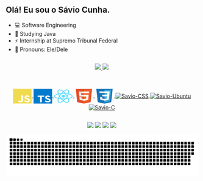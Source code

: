 ## Olá! Eu sou o Sávio Cunha.


- :computer:  Software Engineering
- :seedling:  Studying Java 
- :zap:  Internship at Supremo Tribunal Federal 
- :bearded_person: Pronouns: Ele/Dele

##


<div align="center">
  <a href="https://https://github.com/savioc2">
  
  <img height="150em" src="https://github-readme-stats.vercel.app/api/top-langs/?username=savioc2&layout=compact&langs_count=7&theme=dark"/>
  <img height="150em" src="https://github-readme-stats.vercel.app/api?username=savioc2&&count_private=true&show_icons=true&theme=dark"/>
</div>

##  
  
<div style="display: inline_block"><br>
  <div align="center">
  <img align="center" alt="Savio-Js" height="40" width="50" src="https://raw.githubusercontent.com/devicons/devicon/master/icons/javascript/javascript-plain.svg">
  <img align="center" alt="Savio-Ts" height="40" width="50" src="https://raw.githubusercontent.com/devicons/devicon/master/icons/typescript/typescript-plain.svg">
  <img align="center" alt="Savio-React" height="40" width="50" src="https://raw.githubusercontent.com/devicons/devicon/master/icons/react/react-original.svg">
  <img align="center" alt="Savio-HTML" height="40" width="50" src="https://raw.githubusercontent.com/devicons/devicon/master/icons/html5/html5-original.svg">
  <img align="center" alt="Savio-CSS " height="40" width="50" src="https://raw.githubusercontent.com/devicons/devicon/master/icons/css3/css3-original.svg">
  <img align="center" alt="Savio-CSS " height="40" width="80" src="https://img.shields.io/badge/Python-14354C?style=for-the-badge&logo=python&logoColor=white">
  <img align="center" alt="Savio-Ubuntu " height="40" width="80" src="https://img.shields.io/badge/Ubuntu-E95420?style=for-the-badge&logo=ubuntu&logoColor=white">  
  <img align="center" alt="Savio-C" height="40" width="60" src="https://img.shields.io/badge/C-00599C?style=for-the-badge&logo=c&logoColor=white">
</div>
  </div>
 
##
  
  <div> 
    <div align="center">
  <a href="https://www.instagram.com/savioc2/" target="_blank"><img src="https://img.shields.io/badge/-Instagram-%23E4405F?style=for-the-badge&logo=instagram&logoColor=white" target="_blank"></a>
 <a href="https://discord.com/channels/savioc2" target="_blank"><img src="https://img.shields.io/badge/Discord-7289DA?style=for-the-badge&logo=discord&logoColor=white" target="_blank"></a> 
  <a href = "mailto:saviocunha61@gmail.com"><img src="https://img.shields.io/badge/-Gmail-%23333?style=for-the-badge&logo=gmail&logoColor=white" target="_blank"></a>
  <a href="https://www.linkedin.com/in/s%C3%A1vio-cunha-904557212/" target="_blank"><img src="https://img.shields.io/badge/-LinkedIn-%230077B5?style=for-the-badge&logo=linkedin&logoColor=white" target="_blank"></a> 
      </div>
<!--Snake animation-->
<div align="center">
 
![Snake animation dark mode](https://raw.githubusercontent.com/savioc2/savioc2/output/github-contribution-grid-snake-dark.svg)
  
</div>



